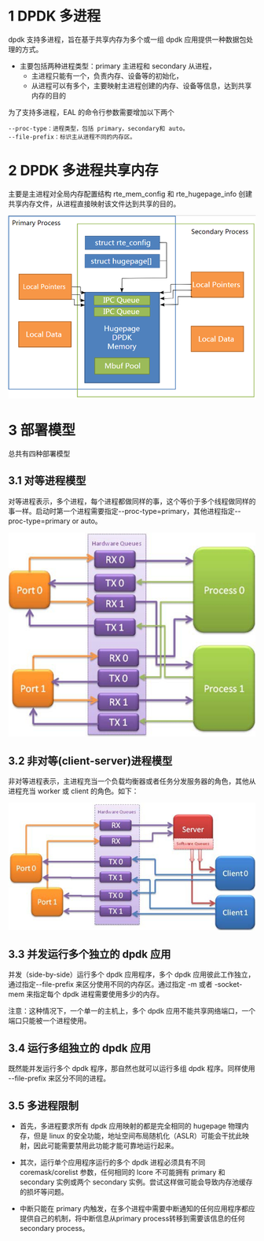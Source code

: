 # 1 DPDK 多进程

dpdk 支持多进程，旨在基于共享内存为多个或一组 dpdk 应用提供一种数据包处理的方式。 
* 主要包括两种进程类型：primary 主进程和 secondary 从进程，
    * 主进程只能有一个，负责内存、设备等的初始化，
    * 从进程可以有多个，主要映射主进程创建的内存、设备等信息，达到共享内存的目的

为了支持多进程，EAL 的命令行参数需要增加以下两个

    --proc-type：进程类型，包括 primary，secondary和 auto。
    --file-prefix：标识主从进程不同的内存区。

# 2 DPDK 多进程共享内存

主要是主进程对全局内存配置结构 rte_mem_config 和 rte_hugepage_info 创建共享内存文件，从进程直接映射该文件达到共享的目的。

<div align="center"> <img src="pic/multiprocess.PNG"/> </div>

# 3 部署模型
总共有四种部署模型

## 3.1 对等进程模型

对等进程表示，多个进程，每个进程都做同样的事，这个等价于多个线程做同样的事一样。启动时第一个进程需要指定--proc-type=primary，其他进程指定--proc-type=primary or auto。

<div align="center"> <img src="pic/sym_multi_proc_app.png"/> </div>

## 3.2 非对等(client-server)进程模型

非对等进程表示，主进程充当一个负载均衡器或者任务分发服务器的角色，其他从进程充当 worker 或 client 的角色。如下：

<div align="center"> <img src="pic/client_svr_sym_multi_proc_app.png"/> </div>

## 3.3 并发运行多个独立的 dpdk 应用

并发（side-by-side）运行多个 dpdk 应用程序，多个 dpdk 应用彼此工作独立，通过指定--file-prefix 来区分使用不同的内存区。通过指定 -m 或者 -socket-mem 来指定每个 dpdk 进程需要使用多少的内存。

注意：这种情况下，一个单一的主机上，多个 dpdk 应用不能共享网络端口，一个端口只能被一个进程使用。

## 3.4 运行多组独立的 dpdk 应用

既然能并发运行多个 dpdk 程序，那自然也就可以运行多组 dpdk 程序。同样使用 --file-prefix 来区分不同的进程。

## 3.5 多进程限制 

* 首先，多进程要求所有 dpdk 应用映射的都是完全相同的 hugepage 物理内存，但是 linux 的安全功能，地址空间布局随机化（ASLR）可能会干扰此映射，因此可能需要禁用此功能才能可靠地运行起来。


* 其次，运行单个应用程序运行的多个 dpdk 进程必须具有不同coremask/corelist 参数，任何相同的 lcore 不可能拥有 primary 和 secondary 实例或两个 secondary 实例。尝试这样做可能会导致内存池缓存的损坏等问题。


* 中断只能在 primary 内触发，在多个进程中需要中断通知的任何应用程序都应提供自己的机制，将中断信息从primary process转移到需要该信息的任何secondary process。
